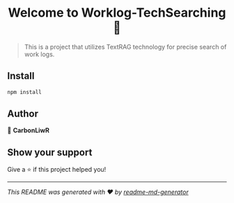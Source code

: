<h1 align="center">Welcome to Worklog-TechSearching 👋</h1>
<p>
</p>

> This is a project that utilizes TextRAG technology for precise search of work logs.

## Install

```sh
npm install
```

## Author

👤 **CarbonLiwR**


## Show your support

Give a ⭐️ if this project helped you!

***
_This README was generated with ❤️ by [readme-md-generator](https://github.com/kefranabg/readme-md-generator)_